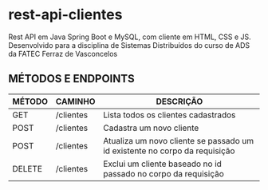 # rest-api-clientes
Rest API em Java Spring Boot e MySQL, com cliente em HTML, CSS e JS. Desenvolvido para a disciplina de Sistemas Distribuídos do curso de ADS da FATEC Ferraz de Vasconcelos

## MÉTODOS E ENDPOINTS ##

MÉTODO | CAMINHO | DESCRIÇÃO 
------------|-----|------------
GET | /clientes | Lista todos os clientes cadastrados
POST | /clientes| Cadastra um novo cliente 
POST | /clientes| Atualiza um novo cliente se passado um id existente no corpo da requisição 
DELETE | /clientes | Exclui um cliente baseado no id passado no corpo da requisição
